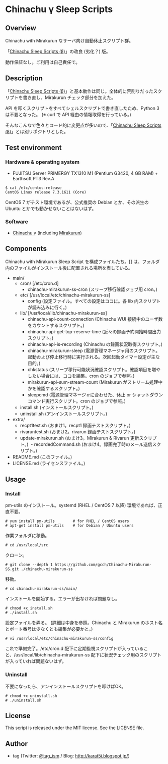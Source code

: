 # Chinachu γ Sleep Scripts

## Overview

Chinachu with Mirakurun なサーバ向け自動休止スクリプト群。

「[Chinachu Sleep Scripts (β)](https://github.com/gcch/Chinachu-Sleep-Scripts "GitHub - gcch/Chinachu-Sleep-Scripts")」の改良 (劣化？) 版。

動作保証なし。ご利用は自己責任で。


## Description

「[Chinachu Sleep Scripts (β)](https://github.com/gcch/Chinachu-Sleep-Scripts "GitHub - gcch/Chinachu-Sleep-Scripts")」と基本動作は同じ。全体的に荒削りだったスクリプトを書き直し、Mirakurun チェック部分を加えた。

API を叩くスクリプトをすべてシェルスクリプトで書き直したため、Python 3 は不要となった。 (※ curl で API 経由の情報取得を行っている。)

そんなこんなで色々とコード的に変更点が多いので、「[Chinachu Sleep Scripts (β)](https://github.com/gcch/Chinachu-Sleep-Scripts "GitHub - gcch/Chinachu-Sleep-Scripts")」とは別リポジトリとした。


## Test environment

### Hardware & operating system

* FUJITSU Server PRIMERGY TX1310 M1 (Pentium G3420, 4 GB RAM) + Earthsoft PT3 Rev.A

```
$ cat /etc/centos-release
CentOS Linux release 7.3.1611 (Core)
```

CentOS 7 がテスト環境であるが、公式推奨の Debian とか、その派生の Ubuntu とかでも動かせないことはないはず。

### Software

- [Chinachu γ](https://github.com/Chinachu/Chinachu "GitHub - Chinachu/Chinachu: Most Lovely DVR Software in Japan.") (including [Mirakurun](https://github.com/Chinachu/Mirakurun "GitHub - Chinachu/Mirakurun: A Modern DTV Tuner Server Service."))


## Components

Chinachu with Mirakurun Sleep Script を構成ファイルたち。[] は、フォルダ内のファイルがインストール後に配置される場所を表している。

- main/
  - cron/ [/etc/cron.d]
    - chinachu-mirakurun-ss-cron (スリープ移行確認ジョブ用 cron。)
  - etc/ [/usr/local/etc/chinachu-mirakurun-ss]
    - config (設定ファイル。すべての設定はココに。各 lib 内スクリプトが読み込みに行く。)
  - lib/ [/usr/local/lib/chinachu-mirakurun-ss]
    - chinachu-api-count-connection (Chinachu WUI 接続中のユーザ数をカウントするスクリプト。)
    - chinachu-api-get-top-reserve-time (近々の録画予約開始時間出力スクリプト。)
    - chinachu-api-is-recording (Chinachu の録画状況取得スクリプト。)
    - chinachu-mirakurun-sleep (電源管理マネージャ用のスクリプト。起動および停止移行時に実行される。次回起動タイマー設定が主な目的。)
    - chkstatus (スリープ移行可能状況確認スクリプト。確認項目を増やしたい場合には、ココを編集。cron のジョブで参照。)
    - mirakurun-api-sum-stream-count (Mirakurun がストリーム処理中かを確認するスクリプト。)
    - sleepcmd (電源管理マネージャに合わせた、休止 or シャットダウンコマンド実行スクリプト。cron のジョブで参照。)
  - install.sh (インストールスクリプト。)
  - uninstall.sh (アンインストールスクリプト。)
- extra/
  - recpt1test.sh (おまけ1。recpt1 録画テストスクリプト。)
  - rivaruntest.sh (おまけ2。rivarun 録画テストスクリプト。)
  - update-mirakurun.sh (おまけ3。Mirakurun & Rivarun 更新スクリプト。)
  - recordedCommand.sh (おまけ4。録画完了時のメール送信スクリプト。)
- README.md (このファイル。)
- LICENSE.md (ライセンスファイル。)


## Usage

### Install

pm-utils のインストール。systemd (RHEL / CentOS 7 以降) 環境であれば、正直不要。

```
# yum install pm-utils        # for RHEL / CentOS users
# apt-get install pm-utils    # for Debian / Ubuntu users
```

作業フォルダに移動。

```
# cd /usr/local/src
```

クローン。

```
# git clone --depth 1 https://github.com/gcch/Chinachu-Mirakurun-SS.git ./chinachu-mirakurun-ss
```

移動。

```
# cd chinachu-mirakurun-ss/main/
```

インストールを開始する。エラーが出なければ問題なし。

```
# chmod +x install.sh
# ./install.sh
```

設定ファイルを弄る。 (詳細は中身を参照。Chinachu と Mirakurun のホスト名とポート番号は少なくとも編集が必要かと。)

```
# vi /usr/local/etc/chinachu-mirakurun-ss/config
```

これで準備完了。/etc/cron.d 配下に定期監視スクリプトが入っていること、/usr/local/lib/chinachu-mirakurun-ss 配下に状況チェック用のスクリプトが入っていれば問題ないはず。

### Uninstall

不要になったら、アンインストールスクリプトを叩けばOK。

```
# chmod +x uninstall.sh
# ./uninstall.sh
```

## License
This script is released under the MIT license. See the LICENSE file.


## Author
* tag (Twitter: [@tag_ism](https://twitter.com/tag_ism "tag (@tag_ism) | Twitter") / Blog: http://karat5i.blogspot.jp/)
